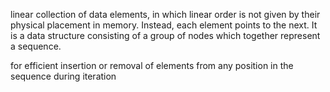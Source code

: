 linear collection of data elements, in which linear order is not given by their physical placement in memory. Instead, each element points to the next. 
It is a data structure consisting of a group of nodes which together represent a sequence. 

for efficient insertion or removal of elements from any position in the sequence during iteration